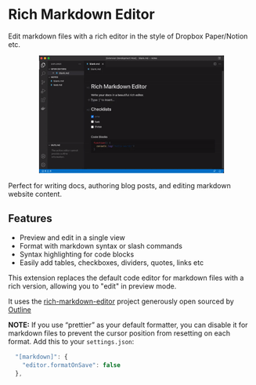 # Rich Markdown Editor

Edit markdown files with a rich editor in the style of Dropbox Paper/Notion etc.

<p align="center">
<img src="demo.gif" width=75%>
</p>

Perfect for writing docs, authoring blog posts, and editing markdown website content.

## Features

* Preview and edit in a single view
* Format with markdown syntax or slash commands
* Syntax highlighting for code blocks
* Easily add tables, checkboxes, dividers, quotes, links etc


This extension replaces the default code editor for markdown files with a rich version, allowing you to "edit" in preview mode.

It uses the [rich-markdown-editor](https://github.com/outline/rich-markdown-editor) project generously open sourced by [Outline](https://www.getoutline.com/)


**NOTE:** If you use “prettier” as your default formatter, you can disable it for markdown files to prevent the cursor position from resetting on each format. Add this to your `settings.json`:

```typescript
  "[markdown]": {
    "editor.formatOnSave": false
  },
```



